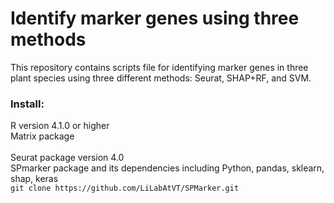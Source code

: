 # Identify marker genes using three methods

This repository contains scripts file for identifying marker genes in three plant species using three different methods: Seurat, SHAP+RF, and SVM.

### Install: 
R version 4.1.0 or higher </br>
Matrix package</br>    
Seurat package version 4.0 </br>
SPmarker package and its dependencies including Python, pandas, sklearn, shap, keras </br>
`git clone https://github.com/LiLabAtVT/SPMarker.git`
